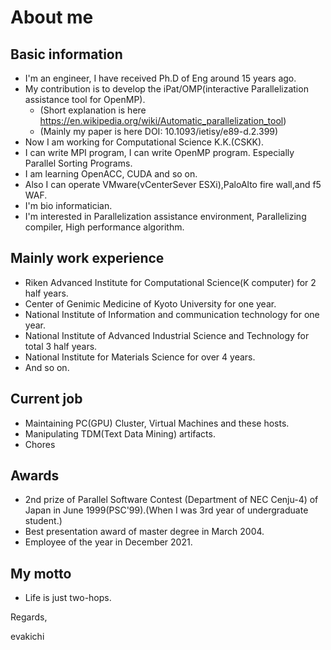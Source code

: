 # About me
## Basic information
- I'm an engineer, I have received Ph.D of Eng around 15 years ago.
- My contribution is to develop the iPat/OMP(interactive Parallelization assistance tool for OpenMP).
  - (Short explanation is here https://en.wikipedia.org/wiki/Automatic_parallelization_tool)
  - (Mainly my paper is here DOI: 10.1093/ietisy/e89-d.2.399)
- Now I am working for Computational Science K.K.(CSKK).
- I can write MPI program, I can write OpenMP program. Especially Parallel Sorting Programs.
- I am learning OpenACC, CUDA and so on.
- Also I can operate VMware(vCenterSever ESXi),PaloAlto fire wall,and f5 WAF.
- I'm bio informatician.
- I'm interested in Parallelization assistance environment, Parallelizing compiler, High performance algorithm.

## Mainly work experience
- Riken Advanced Institute for Computational Science(K computer) for 2 half years.
- Center of Genimic Medicine of Kyoto University for one year.
- National Institute of Information and communication technology for one year.
- National Institute of Advanced Industrial Science and Technology for total 3 half years.
- National Institute for Materials Science for over 4 years.
- And so on.

## Current job
- Maintaining PC(GPU) Cluster, Virtual Machines and these hosts.
- Manipulating TDM(Text Data Mining) artifacts.
- Chores

## Awards
- 2nd prize of Parallel Software Contest (Department of NEC Cenju-4) of Japan in June 1999(PSC'99).(When I was 3rd year of undergraduate student.)
- Best presentation award of master degree in March 2004.
- Employee of the year in December 2021.

## My motto
- Life is just two-hops.

Regards,

evakichi

<!--
**evakichi/evakichi** is a ✨ _special_ ✨ repository because its `README.md` (this file) appears on your GitHub profile.

Here are some ideas to get you started:

- 🔭 I’m currently working on ...
- 🌱 I’m currently learning ...
- 👯 I’m looking to collaborate on ...
- 🤔 I’m looking for help with ...
- 💬 Ask me about ...
- 📫 How to reach me: ...
- 😄 Pronouns: ...
- ⚡ Fun fact: ...
-->
